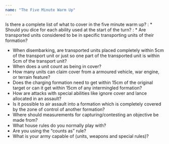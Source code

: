 ```yaml
---
name: "The Five Minute Warm Up"
---
```

Is there a complete list of what to cover in the five minute warm up?
: * Should you dice for each ability used at the start of the turn?
: * Are transported units considered to be in specific transporting units of their formation?
* When disembarking, are transported units placed completely within 5cm of the transport unit or just so one part of the transported unit is within 5cm of the transport unit?
* When does a unit count as being in cover?
* How many units can claim cover from a armoured vehicle, war engine, or terrain feature?
* Does the charging formation need to get within 15cm of the original target or can it get within 15cm of any intermingled formation?
* How are attacks with special abilities like ignore cover and lance allocated in an assault?
* Is it possible to air assault into a formation which is completely covered by the zone of control of another formation?
* Where should measurements for capturing/contesting an objective be made from?
* What house rules do you normally play with?
* Are you using the <q>counts as</q> rule?
* What is your army capable of (units, weapons and special rules)?